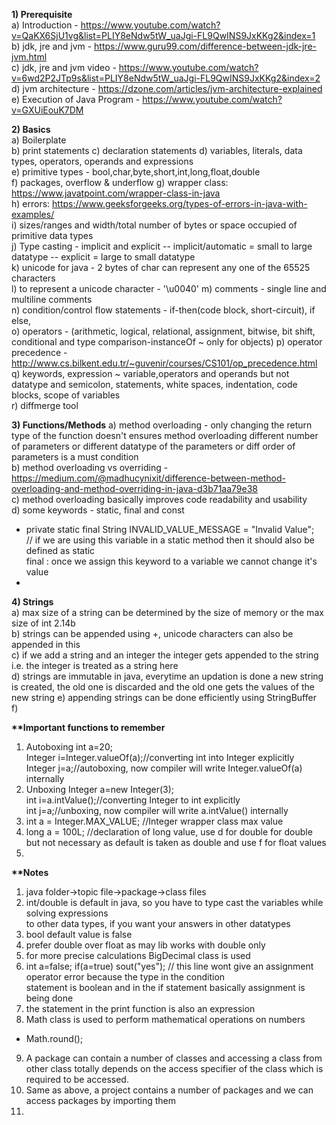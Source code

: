 **1) Prerequisite**  
a) Introduction - https://www.youtube.com/watch?v=QaKX6SjU1vg&list=PLIY8eNdw5tW_uaJgi-FL9QwINS9JxKKg2&index=1  
b) jdk, jre and jvm - https://www.guru99.com/difference-between-jdk-jre-jvm.html  
c) jdk, jre and jvm video - https://www.youtube.com/watch?v=6wd2P2JTp9s&list=PLIY8eNdw5tW_uaJgi-FL9QwINS9JxKKg2&index=2  
d) jvm architecture - https://dzone.com/articles/jvm-architecture-explained  
e) Execution of Java Program - https://www.youtube.com/watch?v=GXUiEouK7DM  

**2) Basics**  
a) Boilerplate  
b) print statements
c) declaration statements 
d) variables, literals, data types, operators, operands and expressions   
e) primitive types - bool,char,byte,short,int,long,float,double  
f) packages, overflow & underflow 
g) wrapper class: https://www.javatpoint.com/wrapper-class-in-java  
h) errors: https://www.geeksforgeeks.org/types-of-errors-in-java-with-examples/  
i) sizes/ranges and width/total number of bytes or space occupied of primitive data types  
j) Type casting - implicit and explicit
-- implicit/automatic = small to large datatype
-- explicit = large to small datatype  
k) unicode for java - 2 bytes of char can represent any one of the 65525 characters   
l) to represent a unicode character - '\u0040'
m) comments - single line and multiline comments  
n) condition/control flow statements - if-then(code block, short-circuit), if else,  
o) operators - (arithmetic, logical, relational, assignment, bitwise, bit shift, 
conditional and type comparison-instanceOf ~ only for objects)
p) operator precedence - http://www.cs.bilkent.edu.tr/~guvenir/courses/CS101/op_precedence.html  
q) keywords, expression ~ variable,operators and operands but not datatype and semicolon, statements, 
white spaces, indentation, code blocks, scope of variables  
r) diffmerge tool

**3) Functions/Methods**
a) method overloading - only changing the return type of the function doesn't ensures method overloading different 
number of parameters or different datatype of the parameters or diff order of parameters is a must condition  
b) method overloading vs overriding - 
https://medium.com/@madhucynixit/difference-between-method-overloading-and-method-overriding-in-java-d3b71aa79e38  
c) method overloading basically improves code readability and usability  
d) some keywords - static, final and const  
- private static final String INVALID_VALUE_MESSAGE = "Invalid Value";  
// if we are using this variable in a static method then it should also be defined as static  
final : once we assign this keyword to a variable we cannot change it's value  
- 





**4) Strings**  
a) max size of a string can be determined by the size of memory or the max size of int 2.14b  
b) strings can be appended using +, unicode characters can also be appended in this  
c)  if we add a string and an integer the integer gets appended to the string i.e. 
the integer is treated as a string  here  
d) strings are immutable in java, everytime an updation is done a new string is created, the old one 
is discarded and the old one gets the values of the new string
e) appending strings can be done efficiently using StringBuffer  
f) 


  
**\*\*Important functions to remember**  
1) Autoboxing
int a=20;  
Integer i=Integer.valueOf(a);//converting int into Integer explicitly  
Integer j=a;//autoboxing, now compiler will write Integer.valueOf(a) internally
2) Unboxing
Integer a=new Integer(3);    
int i=a.intValue();//converting Integer to int explicitly  
int j=a;//unboxing, now compiler will write a.intValue() internally
3) int a = Integer.MAX_VALUE; //Integer wrapper class max value  
4) long a = 100L; //declaration of long value, use d for double for double 
but not necessary as default is taken as double and use f for float values  
5) 


  
**\*\*Notes**  
1) java folder->topic file->package->class files  
2) int/double is default in java, so you have to type cast the variables while solving expressions  
to other data types, if you want your answers in other datatypes  
3) bool default value is false  
4) prefer double over float as may lib works with double only  
5) for more precise calculations BigDecimal class is used  
6) int a=false; if(a=true) sout("yes"); // this line wont give an assignment operator error because the type in the condition  
statement is boolean and in the if statement basically assignment is being done  
7) the statement in the print function is also an expression  
8) Math class is used to perform mathematical operations on numbers  
- Math.round();  

9) A package can contain a number of classes and accessing a class from other class totally depends on the access specifier of 
the class which is required to be accessed.  
10) Same as above, a project contains a number of packages and we can access packages by importing them  
11) 